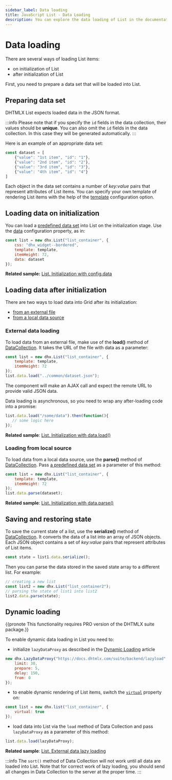 ```yaml
---
sidebar_label: Data loading
title: JavaScript List - Data Loading 
description: You can explore the data loading of List in the documentation of the DHTMLX JavaScript UI library. Browse developer guides and API reference, try out code examples and live demos, and download a free 30-day evaluation version of DHTMLX Suite.
---
```


# Data loading

There are several ways of loading List items:

- on initialization of List
- after initialization of List

First, you need to prepare a data set that will be loaded into List.

## Preparing data set

DHTMLX List expects loaded data in the JSON format. 

:::info
Please note that if you specify the `id` fields in the data collection, their values should be **unique**. You can also omit the `id` fields in the data collection. In this case they will be generated automatically.
:::

Here is an example of an appropriate data set:

~~~js
const dataset = [
    {"value": "1st item", "id": "1"},
    {"value": "2nd item", "id": "2"},
    {"value": "3rd item", "id": "3"},
    {"value": "4th item", "id": "4"}
]
~~~

Each object in the data set contains a number of *key:value* pairs that represent attributes of List items. 
You can specify your own template of rendering List items with the help of the [template](list/api/list_template_config.md) configuration option.

## Loading data on initialization

You can load a [predefined data set](#preparing-data-set) into List on the initialization stage. Use the [data](list/api/list_data_config.md) configuration property, as in:

~~~js
const list = new dhx.List("list_container", {
    css: "dhx_widget--bordered",
    template: template,
    itemHeight: 72,
    data: dataset
});
~~~

**Related sample:** [List. Initialization with config.data](https://snippet.dhtmlx.com/kzg2fza0)

## Loading data after initialization

There are two ways to load data into Grid after its initialization:

- [from an external file](#external-data-loading)
- [from a local data source](#loading-from-local-source)

### External data loading

To load data from an external file, make use of the **load()** method of [DataCollection](data_collection.md). It takes the URL of the file with data as a parameter:

~~~js
const list = new dhx.List("list_container", {
    template: template,
    itemHeight: 72
});
list.data.load("../common/dataset.json");
~~~

The component will make an AJAX call and expect the remote URL to provide valid JSON data.

Data loading is asynchronous, so you need to wrap any after-loading code into a promise:

~~~js
list.data.load("/some/data").then(function(){
   // some logic here
});
~~~

**Related sample**: [List. Initialization with data.load()](https://snippet.dhtmlx.com/1it5kfhq)

### Loading from local source

To load data from a local data source, use the **parse()** method of [DataCollection](data_collection.md). Pass [a predefined data set](#preparing-data-set) as a parameter of this method:

~~~js
const list = new dhx.List("list_container", {
    template: template,
    itemHeight: 72
});
list.data.parse(dataset);
~~~

**Related sample**: [List. Initialization with data.parse()](https://snippet.dhtmlx.com/anj2keoc)

## Saving and restoring state

To save the current state of a list, use the **serialize()** method of [DataCollection](data_collection.md). It converts the data of a list into an array of JSON objects. 
Each JSON object contains a set of *key:value* pairs that represent attributes of List items.

~~~js
const state = list1.data.serialize();
~~~

Then you can parse the data stored in the saved state array to a different list. For example:

~~~js
// creating a new list
const list2 = new dhx.List("list_container2");
// parsing the state of list1 into list2
list2.data.parse(state);
~~~

## Dynamic loading

{{pronote This functionality requires PRO version of the DHTMLX suite package.}}

To enable dynamic data loading in List you need to:

- initialize `lazyDataProxy` as described in the [Dynamic Loading](helpers/lazydataproxy.md) article

~~~jsx
new dhx.LazyDataProxy("https://docs.dhtmlx.com/suite/backend/lazyload", {
    limit: 30,
    prepare: 5,
    delay: 150,
    from: 0
});
~~~

- to enable dynamic rendering of List items, switch the [`virtual`](list/api/list_virtual_config.md) property on:

~~~jsx {2}
const list = new dhx.list("list_container", {
    virtual: true
});
~~~

- load data into List via the `load` method of Data Collection and pass `lazyDataProxy` as a parameter of this method:

~~~jsx
list.data.load(lazyDataProxy);
~~~

**Related sample**: [List. External data lazy loading](https://snippet.dhtmlx.com/list_lazy_loading)

:::info
The `sort()` method of Data Collection will not work until all data are loaded into List. Note that for correct work of lazy loading, you should send all changes in Data Collection to the server at the proper time.
:::
